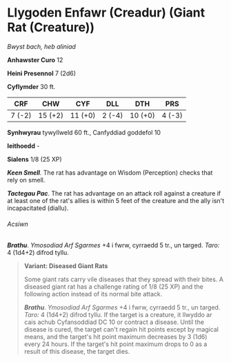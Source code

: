 # Llygoden Enfawr (Creadur) (Giant Rat (Creature))

*Bwyst bach, heb aliniad*

**Anhawster Curo** 12

**Heini Presennol** 7 (2d6)

**Cyflymder** 30 ft.

| CRF    | CHW     | CYF     | DLL    | DTH     | PRS    |
|--------|---------|---------|--------|---------|--------|
| 7 (-2) | 15 (+2) | 11 (+0) | 2 (-4) | 10 (+0) | 4 (-3) |

**Synhwyrau** tywyllweld 60 ft., Canfyddiad goddefol 10

**Ieithoedd** -

**Sialens** 1/8 (25 XP)

***Keen Smell***. The rat has advantage on Wisdom (Perception) checks that rely on smell.

***Tactegau Pac***. The rat has advantage on an attack roll against a creature if at least one of the rat's allies is within 5 feet of the creature and the ally isn't incapacitated (diallu).

###### Acsiwn

***Brathu***. *Ymosodiad Arf Sgarmes* +4 i fwrw, cyrraedd 5 tr., un targed. *Taro:* 4 (1d4+2) difrod tyllu.

>**Variant: Diseased Giant Rats**
>
>Some giant rats carry vile diseases that they spread with their bites. A diseased giant rat has a challenge rating of 1/8 (25 XP) and the following action instead of its normal bite attack.
>
>***Brathu***. *Ymosodiad Arf Sgarmes* +4 i fwrw, cyrraedd 5 tr., un targed. *Taro:* 4 (1d4+2) difrod tyllu. If the target is a creature, it llwyddo ar cais achub Cyfansoddiad DC 10 or contract a disease. Until the disease is cured, the target can't regain hit points except by magical means, and the target's hit point maximum decreases by 3 (1d6) every 24 hours. If the target's hit point maximum drops to 0 as a result of this disease, the target dies.